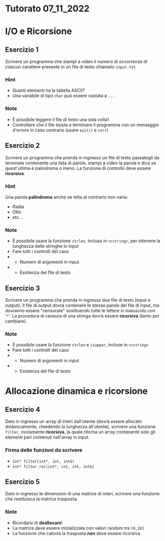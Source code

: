 # Tutorato 07_11_2022 

# I/O e Ricorsione

## Esercizio 1

Scrivere un programma che stampi a video il numero di occorrenze di ciascun carattere presente in un file di testo chiamato `input.txt`

### Hint
- Quanti elementi ha la tabella ASCII?
- Una variabile di tipo `char` può essere castata a `...` 
### Note
- È possibile leggere il file di testo una sola volta!
- Controllare che il file esista e terminare il programma con un messaggio d'errore in caso contrario (usare `exit()` e `cerr`)

## Esercizio 2
Scrivere un programma che prenda in ingresso un file di testo passatogli da terminale contenente una lista di parole, stampi a video la parola e dica se quest'ultima è palindroma o meno. La funzione di controllo deve essere **ricorsiva**.

### Hint
Una parola **palindroma** anche se letta al contrario non varia:
- Radar
- Otto
- etc...

### Note
 - È possibile usare la funzione `strlen`, inclusa in `<cstring>`,  per ottenere la lunghezza delle stringhe in input
 - Fare tutti i controlli del caso
 - - Numero di argomenti in input 
 - - Esistenza del file di testo

## Esercizio 3
Scrivere un programma che prenda in ingresso due file di testo (input e output). Il file di output dovrà contenere le stesse parole del file di input, ma dovranno essere "censurate" sostituendo tutte le lettere in maiuscolo con '`*`'. La procedura di censura di una stringa dovrà essere **ricorsiva** (tanto per cambiare).

### Note
 - È possibile usare la funzione `strlen` e `isupper`, incluse in `<cstring>`
 - Fare tutti i controlli del caso
 - - Numero di argomenti in input 
 - - Esistenza del file di testo

# Allocazione dinamica e ricorsione

## Esercizio 4

Dato in ingresso un array di interi dall'utente (dovrà essere allocato dinamicamente, chiedendo la lunghezza all'utente), scrivere una funzione `filter`, ovviamente **ricorsiva**, la quale ritorna un array contenente solo gli elementi pari contenuti nell'array in input.

### Firma delle funzioni da scrivere 
- `int* filter(int*, int, int&)`
- `int* filter_rec(int*, int, int, int&)`

## Esercizio 5
Dato in ingresso le dimensioni di una matrice di interi, scrivere una funzione che restituisca la matrice trasposta.

### Note
- Ricordarsi di **deallocare**!
- La matrice deve essere inizializzata con valori random tra `[0,10]`
- La funzione che calcola la trasposta **non** deve essere ricorsiva